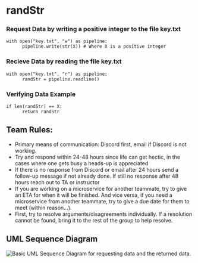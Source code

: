 # randStr
### Request Data by writing a positive integer to the file key.txt
```
with open("key.txt", "w") as pipeline:
      pipeline.write(str(X)) # Where X is a positive integer
```

### Recieve Data by reading the file key.txt
```
with open("key.txt", "r") as pipeline:
      randStr = pipeline.readline()
```
### Verifying Data Example
```
if len(randStr) == X:
      return randStr
```
## Team Rules:
- Primary means of communication: Discord first, email if Discord is not working.
- Try and respond within 24-48 hours since life can get hectic, in the cases where one gets busy a heads-up is appreciated
- If there is no response from Discord or email after 24 hours send a follow-up message if not already done. If still no response after 48 hours reach out to TA or instructor
- If you are working on a microservice for another teammate, try to give an ETA for when it will be finished. And vice versa, if you need a microservice from another teammate, try to give a due date for them to meet (within reason…).
- First, try to resolve arguments/disagreements individually. If a resolution cannot be found, bring it to the rest of the group to help resolve.

## UML Sequence Diagram
![Basic UML Sequence Diagram for requesting data and the returned data.](https://cdn.discordapp.com/attachments/312909213900734464/1307814297271009420/image.png?ex=673bac7a&is=673a5afa&hm=8d8a2bf2c0a0a5f80ff19cc54bd88b7106afe47feff80aa2f5a036df068d0ebd&)


